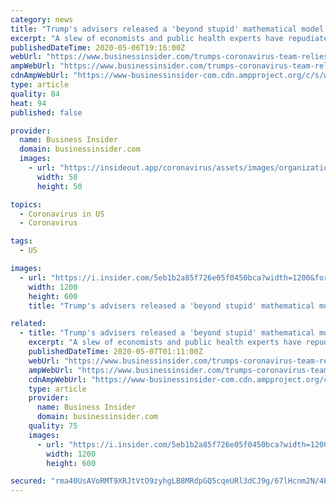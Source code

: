 ```yaml
---
category: news
title: "Trump's advisers released a 'beyond stupid' mathematical model of coronavirus deaths by a controversial economist"
excerpt: "A slew of economists and public health experts have repudiated Kevin Hassett's model and some argued he bent the data to fit the outcome he desired."
publishedDateTime: 2020-05-06T19:16:00Z
webUrl: "https://www.businessinsider.com/trumps-coronavirus-team-relies-on-stupid-model-by-controversial-economist-2020-5"
ampWebUrl: "https://www.businessinsider.com/trumps-coronavirus-team-relies-on-stupid-model-by-controversial-economist-2020-5?amp"
cdnAmpWebUrl: "https://www-businessinsider-com.cdn.ampproject.org/c/s/www.businessinsider.com/trumps-coronavirus-team-relies-on-stupid-model-by-controversial-economist-2020-5?amp"
type: article
quality: 84
heat: 94
published: false

provider:
  name: Business Insider
  domain: businessinsider.com
  images:
    - url: "https://insideout.app/coronavirus/assets/images/organizations/businessinsider.com-50x50.jpg"
      width: 50
      height: 50

topics:
  - Coronavirus in US
  - Coronavirus

tags:
  - US

images:
  - url: "https://i.insider.com/5eb1b2a85f726e05f0450bca?width=1200&format=jpeg"
    width: 1200
    height: 600
    title: "Trump's advisers released a 'beyond stupid' mathematical model of coronavirus deaths by a controversial economist"

related:
  - title: "Trump's advisers released a 'beyond stupid' mathematical model of coronavirus deaths created in Excel by a controversial economist"
    excerpt: "A slew of economists and public health experts have repudiated Kevin Hassett's model and some argued he bent the data to fit the outcome he desired."
    publishedDateTime: 2020-05-07T01:11:00Z
    webUrl: "https://www.businessinsider.com/trumps-coronavirus-team-relies-on-stupid-model-by-controversial-economist-2020-5"
    ampWebUrl: "https://www.businessinsider.com/trumps-coronavirus-team-relies-on-stupid-model-by-controversial-economist-2020-5?amp"
    cdnAmpWebUrl: "https://www-businessinsider-com.cdn.ampproject.org/c/s/www.businessinsider.com/trumps-coronavirus-team-relies-on-stupid-model-by-controversial-economist-2020-5?amp"
    type: article
    provider:
      name: Business Insider
      domain: businessinsider.com
    quality: 75
    images:
      - url: "https://i.insider.com/5eb1b2a85f726e05f0450bca?width=1200&format=jpeg"
        width: 1200
        height: 600

secured: "rma40UsAVoRMT9XRJtVtO9zyhgLB8MRdpGQ5cqeURl3dCJ9g/67lHcnm2N/4P4dQ/NfGSOsB+7Wo6gLCXiZVPCn1e4sGlRvHRKiFmj2VRiWHv11/AaieD2o+9WoKJVU/aman2qPqeTSG7DyPVvhANG9l1PGkZKKO4WJrfrVTcHAfKPxmiwfqf9kgdDMii6MLx8gVcn++uaya7cWjC1W4qUUHhdecJ9bT7tcsu1n6orF+ZDYZGeyHrIALImg/LMjX+E505K4Jz2qTVaAOXy5leT1uuzjGKYZU32YLzLzFc+i+M1RX/Us3aSNx5GLBqqFunfkcvAF63m8kc8ZUulp7vrVsVa+/pMN48LgmIdoC+Vm9oHDh98zKy8PJo18IQ/u+H+fcXI7CsR/Jb1hYff25WlpLa56ILyh0KI/YDf4guv9N9QlbXV1JT5zALonPc/iIgxlvkeKXobeYjrsmUq/0HCedI9Wak4qChiMN+NCOG2w=;T3YJMphydNjyCQO/UcTfuQ=="
---
```


